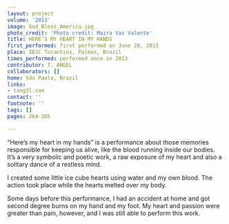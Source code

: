 ```yaml
---
layout: project
volume: '2013'
image: God_Bless_America.jpg
photo_credit: 'Photo credit: Maira Vaz Valente'
title: HERE’S MY HEART IN MY HANDS
first_performed: first performed on June 28, 2013
place: SESC Tocantins, Palmas, Brazil
times_performed: performed once in 2013
contributor: T. ANGEL
collaborators: []
home: São Paulo, Brazil
links:
- tang3l.com
contact: ''
footnote: ''
tags: []
pages: 264-265

---
```


“Here’s my heart in my hands” is a performance about those memories responsible for keeping us alive, like the blood running inside our bodies. It’s a very symbolic and poetic work, a raw exposure of my heart and also a solitary dance of a restless mind.

I created some little ice cube hearts using water and my own blood. The action took place while the hearts melted over my body.

Some days before this performance, I had an accident at home and got second degree burns on my hand and my foot. My heart and passion were greater than pain, however, and I was still able to perform this work.
